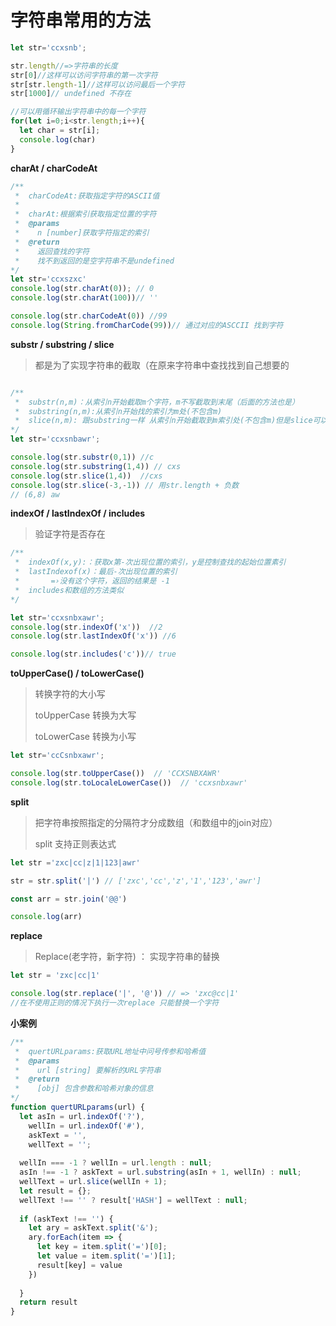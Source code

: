 # 字符串常用的方法

```javascript
let str='ccxsnb';

str.length//=>字符串的长度
str[0]//这样可以访问字符串的第一次字符
str[str.length-1]//这样可以访问最后一个字符
str[1000]// undefined 不存在

//可以用循环输出字符串中的每一个字符
for(let i=0;i<str.length;i++){
  let char = str[i];
  console.log(char)
}
```

**charAt / charCodeAt**

```javascript
/**
 * 	charCodeAt:获取指定字符的ASCII值
 *
 *  charAt:根据索引获取指定位置的字符
 *  @params
 *    n [number]获取字符指定的索引
 *  @return
 *    返回查找的字符
 *    找不到返回的是空字符串不是undefined
*/
let str='ccxszxc'
console.log(str.charAt(0)); // 0
console.log(str.charAt(100))// ''

console.log(str.charCodeAt(0)) //99
console.log(String.fromCharCode(99))// 通过对应的ASCCII 找到字符
```

**substr / substring / slice**

> 都是为了实现字符串的截取（在原来字符串中查找找到自己想要的

```javascript

/**
 *  substr(n,m)：从索引n开始截取m个字符，m不写截取到末尾（后面的方法也是）
 *  substring(n,m):从索引n开始找的索引为m处(不包含m)
 *  slice(n,m): 跟substring一样 从索引n开始截取到m索引处(不包含m)但是slice可以支持负数，其余两个方法不能
*/
let str='ccxsnbawr';

console.log(str.substr(0,1)) //c
console.log(str.substring(1,4)) // cxs
console.log(str.slice(1,4))  //cxs
console.log(str.slice(-3,-1)) // 用str.length + 负数
// (6,8) aw
```

**indexOf / lastIndexOf / includes**

> 验证字符是否存在

~~~javascript
/**
 *  indexOf(x,y):：获取x第-次出现位置的索引，y是控制查找的起始位置素引
 *  lastIndexof(x)：最后-次出现位置的索引
 *       =›没有这个字符，返回的结果是 -1
 *  includes和数组的方法类似
*/

let str='ccxsnbxawr';
console.log(str.indexOf('x'))  //2
console.log(str.lastIndexOf('x')) //6

console.log(str.includes('c'))// true
~~~

**toUpperCase() / toLowerCase()**

> 转换字符的大小写
>
> toUpperCase 转换为大写 
>
> toLowerCase 转换为小写

~~~javascript
let str='ccCsnbxawr';

console.log(str.toUpperCase())  // 'CCXSNBXAWR'
console.log(str.toLocaleLowerCase())  // 'ccxsnbxawr'
~~~

**split**

> 把字符串按照指定的分隔符才分成数组（和数组中的join对应）
>
> split 支持正则表达式

~~~javascript
let str ='zxc|cc|z|1|123|awr'

str = str.split('|') // ['zxc','cc','z','1','123','awr']

const arr = str.join('@@')

console.log(arr)
~~~

**replace**

> Replace(老字符，新字符) ： 实现字符串的替换

~~~JavaScript
let str = 'zxc|cc|1'

console.log(str.replace('|', '@')) // => 'zxc@cc|1'
//在不使用正则的情况下执行一次replace 只能替换一个字符
~~~

 **小案例**

~~~javascript
/**
 *  quertURLparams:获取URL地址中问号传参和哈希值
 *  @params
 *    url [string] 要解析的URL字符串
 *  @return
 *    [obj] 包含参数和哈希对象的信息
*/
function quertURLparams(url) {
  let asIn = url.indexOf('?'),
    wellIn = url.indexOf('#'),
    askText = '',
    wellText = '';
    
  wellIn === -1 ? wellIn = url.length : null;
  asIn !== -1 ? askText = url.substring(asIn + 1, wellIn) : null;
  wellText = url.slice(wellIn + 1);
  let result = {};
  wellText !== '' ? result['HASH'] = wellText : null;
  
  if (askText !== '') {
    let ary = askText.split('&');
    ary.forEach(item => {
      let key = item.split('=')[0];
      let value = item.split('=')[1];
      result[key] = value
    })
    
  }
  return result
}

~~~

